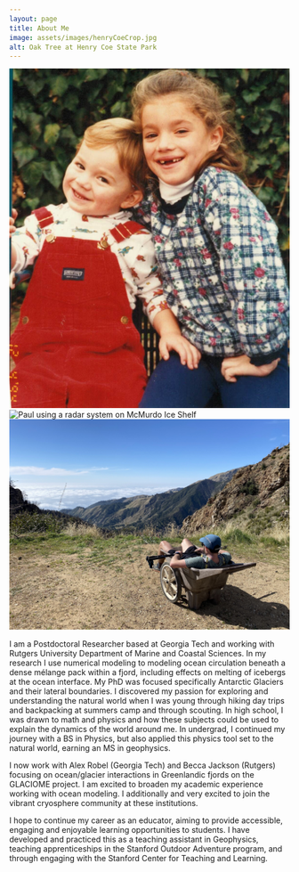 ```yaml
---
layout: page
title: About Me
image: assets/images/henryCoeCrop.jpg
alt: Oak Tree at Henry Coe State Park
---
```


<div class="box alt">
  <div class="row 50% uniform">
    <div class="3u"><span class="image fit"><img src="assets/images/michellePaul.jpg" alt="Paul at 4 years old with sister" /></span></div>
    <div class="5u"><span class="image fit"><img src="assets/images/paulMcmShelf.jpg" alt="Paul using a radar system on McMurdo Ice Shelf" /></span></div>
    <div class="4u$"><span class="image fit"><img src="assets/images/conePeak1.jpg" alt="Paul sitting in a wheelbarrow overlooking an ocean view" /></span></div>
  </div>
</div>

I am a Postdoctoral Researcher based at Georgia Tech and working with Rutgers University Department of Marine and Coastal Sciences. In my research I use numerical modeling to modeling ocean circulation beneath a dense mélange pack within a fjord, including effects on melting of icebergs at the ocean interface. My PhD was focused specifically Antarctic Glaciers and their lateral boundaries. I discovered my passion for exploring and understanding the natural world when I was young through hiking day trips and backpacking at summers camp and through scouting. In high school, I was drawn to math and physics and how these subjects could be used to explain the dynamics of the world around me. In undergrad, I continued my journey with a BS in Physics, but also applied this physics tool set to the natural world, earning an MS in geophysics. 

<!-- After undergrad, I took 4 years away from school to work in Tech in San Francisco, before ultimately returning to school for my PhD at Stanford with Jenny Suckale particularly motivated to study glaciology and the rapidly changing cryosphere. I was drawn to Jenny Suckale's group at Stanford for her process-based, physical modeling approach, and strong collaborative approach to working with local communities to ensure our science is as impactful as possible.  -->

I now work with Alex Robel (Georgia Tech) and Becca Jackson (Rutgers) focusing on ocean/glacier interactions in Greenlandic fjords on the GLACIOME project. I am excited to broaden my academic experience working with ocean modeling. I additionally and very excited to join the vibrant cryosphere community at these institutions.

I hope to continue my career as an educator, aiming to provide accessible, engaging and enjoyable learning opportunities to students. I have developed and practiced this as a teaching assistant in Geophysics, teaching apprenticeships in the Stanford Outdoor Adventure program, and through engaging with the Stanford Center for Teaching and Learning. 


<!-- <div class="box alt">
     <div class="row 50% uniform">
     	  <div class="4u"><span class="image fit"><img src="assets/images/thwaites1.jpg" alt="" /></span></div>
          <div class="4u"><span class="image fit"><img src="assets/images/image48.jpg" alt="" /></span></div>
     	  <div class="4u$"><span class="image fit"><img src="assets/images/image12.jpg" alt="" /></span></div>
     </div>
</div> -->


